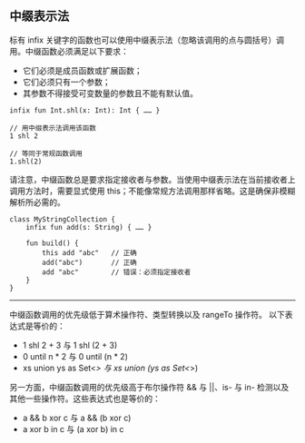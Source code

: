 ## 中缀表示法

标有 infix 关键字的函数也可以使用中缀表示法（忽略该调用的点与圆括号）调用。中缀函数必须满足以下要求：

* 它们必须是成员函数或扩展函数；
* 它们必须只有一个参数；
* 其参数不得接受可变数量的参数且不能有默认值。

```
infix fun Int.shl(x: Int): Int { …… }

// 用中缀表示法调用该函数
1 shl 2
​
// 等同于常规函数调用
1.shl(2)
```

请注意，中缀函数总是要求指定接收者与参数。当使用中缀表示法在当前接收者上调用方法时，需要显式使用 this；不能像常规方法调用那样省略。这是确保非模糊解析所必需的。

```
class MyStringCollection {
    infix fun add(s: String) { …… }
    
    fun build() {
        this add "abc"   // 正确
        add("abc")       // 正确
        add "abc"        // 错误：必须指定接收者
    }
}
```

---

中缀函数调用的优先级低于算术操作符、类型转换以及 rangeTo 操作符。 以下表达式是等价的：

- 1 shl 2 + 3 与 1 shl (2 + 3)
- 0 until n * 2 与 0 until (n * 2)
- xs union ys as Set<*> 与 xs union (ys as Set<*>)

另一方面，中缀函数调用的优先级高于布尔操作符 && 与 ||、is- 与 in- 检测以及其他一些操作符。这些表达式也是等价的：

- a && b xor c 与 a && (b xor c)
- a xor b in c 与 (a xor b) in c
